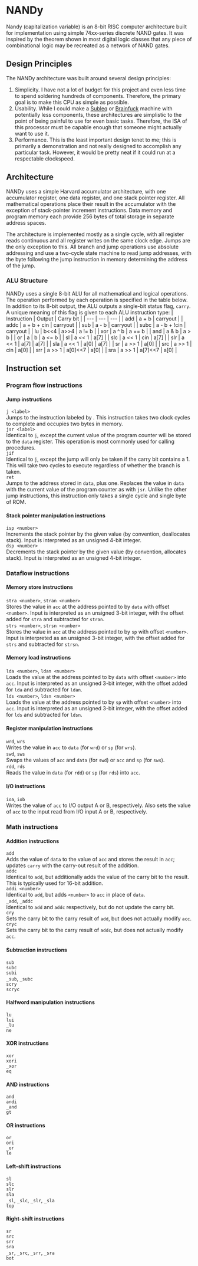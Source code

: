 # NANDy
Nandy (capitalization variable) is an 8-bit RISC computer architecture built for implementation using simple 74xx-series discrete NAND gates. It was inspired by the theorem shown in most digital logic classes that any piece of combinational logic may be recreated as a network of NAND gates.
## Design Principles
The NANDy architecture was built around several design principles:
1. Simplicity. I have not a lot of budget for this project and even less time to spend soldering hundreds of components. Therefore, the primary goal is to make this CPU as simple as possible.
2. Usability. While I could make a [Subleq](https://en.wikipedia.org/wiki/One-instruction_set_computer#Subtract_and_branch_if_less_than_or_equal_to_zero "Wikipedia: One-instruction set computer: Subleq") or [Brainfuck](https://en.wikipedia.org/wiki/Brainfuck "Wikipedia: Brainfuck") machine with potentially less components, these architectures are simplistic to the point of being painful to use for even basic tasks. Therefore, the ISA of this processor must be capable enough that someone might actually want to use it.
3. Performance. This is the least important design tenet to me; this is primarily a demonstration and not really designed to accomplish any particular task. However, it would be pretty neat if it could run at a respectable clockspeed.
## Architecture
  NANDy uses a simple Harvard accumulator architecture, with one accumulator register, one data register, and one stack pointer register. All mathematical operations place their result in the accumulator with the exception of stack-pointer increment instructions. Data memory and program memory each provide 256 bytes of total storage in separate address spaces.  
   
The architecture is implemented mostly as a single cycle, with all register reads continuous and all register writes on the same clock edge. Jumps are the only exception to this. All branch and jump operations use absolute addressing and use a two-cycle state machine to read jump addresses, with the byte following the jump instruction in memory determining the address of the jump.  
### ALU Structure
NANDy uses a single 8-bit ALU for all mathematical and logical operations. The operation performed by each operation is specified in the table below. In addition to its 8-bit output, the ALU outputs a single-bit status flag, `carry`. A unique meaning of this flag is given to each ALU instruction type:
| Instruction | Output            | Carry bit |
| ---         | ---               | ---       |
| add         | a + b             | carryout  |
| addc        | a + b + cin       | carryout  |
| sub         | a - b             | carryout  |
| subc        | a - b + !cin      | carryout  |
| lu          | b<<4 | a>>4       | a != b    |
| xor         | a ^ b             | a == b    |
| and         | a & b             | a > b     |
| or          | a \| b            | a <= b    |
| sl          | a << 1            | a[7]      |
| slc         | a << 1 \| cin     | a[7]      |
| slr         | a << 1 \| a[7]    | a[7]      |
| sla         | a << 1 \| a[0]    | a[7]      |
| sr          | a >> 1            | a[0]      |
| src         | a >> 1 \| cin     | a[0]      |
| srr         | a >> 1 \| a[0]<<7 | a[0]      |
| sra         | a >> 1 \| a[7]<<7 | a[0]      |
## Instruction set
### Program flow instructions
#### Jump instructions
`j <label>`  
Jumps to the instruction labeled by <label>. This instruction takes two clock cycles to complete and occupies two bytes in memory.  
`jsr <label>`  
Identical to `j`, except the current value of the program counter will be stored to the `data` register. This operation is most commonly used for calling procedures.  
`jif`  
Identical to `j`, except the jump will only be taken if the carry bit contains a 1. This will take two cycles to execute regardless of whether the branch is taken.  
`ret`  
Jumps to the address stored in `data`, plus one. Replaces the value in `data` with the current value of the program counter as with `jsr`. Unlike the other jump instructions, this instruction only takes a single cycle and single byte of ROM.  
#### Stack pointer manipulation instructions
`isp <number>`  
Increments the stack pointer by the given value (by convention, deallocates stack). Input is interpreted as an unsigned 4-bit integer.  
`dsp <number>`  
Decrements the stack pointer by the given value (by convention, allocates stack). Input is interpreted as an unsigned 4-bit integer.  
### Dataflow instructions
#### Memory store instructions
`stra <number>`, `stran <number>`  
Stores the value in `acc` at the address pointed to by `data` with offset `<number>`. Input is interpreted as an unsigned 3-bit integer, with the offset added for `stra` and subtracted for `stran`.  
`strs <number>`, `strsn <number>`  
Stores the value in `acc` at the address pointed to by `sp` with offset `<number>`. Input is interpreted as an unsigned 3-bit integer, with the offset added for `strs` and subtracted for `strsn`.  
#### Memory load instructions
`lda <number>`, `ldan <number>`  
Loads the value at the address pointed to by `data` with offset `<number>` into `acc`. Input is interpreted as an unsigned 3-bit integer, with the offset added for `lda` and subtracted for `ldan`.  
`lds <number>`, `ldsn <number>`  
Loads the value at the address pointed to by `sp` with offset `<number>` into `acc`. Input is interpreted as an unsigned 3-bit integer, with the offset added for `lds` and subtracted for `ldsn`.  
#### Register manipulation instructions
`wrd`, `wrs`  
Writes the value in `acc` to `data` (for `wrd`) or `sp` (for `wrs`).  
`swd`, `sws`  
Swaps the values of `acc` and `data` (for `swd`) or `acc` and `sp` (for `sws`).  
`rdd`, `rds`  
Reads the value in `data` (for `rdd`) or `sp` (for `rds`) into `acc`.
#### I/O instructions
`ioa`, `iob`  
Writes the value of `acc` to I/O output A or B, respectively. Also sets the value of `acc` to the input read from I/O input A or B, respectively.
### Math instructions
#### Addition instructions
`add`  
Adds the value of `data` to the value of `acc` and stores the result in `acc`; updates `carry` with the carry-out result of the addition.  
`addc`  
Identical to `add`, but additionally adds the value of the carry bit to the result. This is typically used for 16-bit addition.  
`addi <number>`  
Identical to `add`, but adds `<number>` to `acc` in place of `data`.  
`_add`, `_addc`  
Identical to `add` and `addc` respectively, but do not update the carry bit.  
`cry`  
Sets the carry bit to the carry result of `add`, but does not actually modify `acc`.  
`cryc`  
Sets the carry bit to the carry result of `addc`, but does not actually modify `acc`.  
#### Subtraction instructions
`sub`  
`subc`  
`subi`  
`_sub`, `_subc`  
`scry`  
`scryc`
#### Halfword manipulation instructions
`lu`  
`lui`  
`_lu`  
`ne`
#### XOR instructions
`xor`  
`xori`  
`_xor`  
`eq`  
#### AND instructions
`and`  
`andi`  
`_and`  
`gt`
#### OR instructions
`or`  
`ori`  
`_or`  
`le`  
#### Left-shift instructions
`sl`  
`slc`  
`slr`  
`sla`  
`_sl`, `_slc`, `_slr`, `_sla`  
`top`
#### Right-shift instructions
`sr`  
`src`  
`srr`  
`sra`  
`_sr`, `_src`, `_srr`, `_sra`  
`bot`
